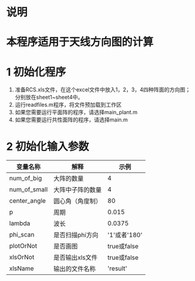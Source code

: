 # 说明
# 本程序适用于天线方向图的计算

# 1 初始化程序
1. 准备RCS.xls文件，在这个excel文件中放入1，2，3，4四种阵面的方向图；分别放在sheet1~sheet4中。
2. 运行readfiles.m程序，将文件预加载到工作区
3. 如果您需要运行平面阵的程序，请选择main_plant.m
4. 如果您需要运行共性面阵的程序，请选择main.m
# 2 初始化输入参数

|变量名称|解释|示例|
|--|--|--|
|num_of_big|大阵的数量|4|
|num_of_small|大阵中子阵的数量|4|
|center_angle|圆心角（角度制）|80|
|p|周期|0.015|
|lambda|波长|0.0375|
|phi_scan|是否扫描phi方向|'1'或者'180'|
|plotOrNot|是否画图|true或false|
|xlsOrNot|是否输出xls文件|true或false|
|xlsName|输出的文件名称|'result'|